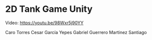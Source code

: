 # 2D Tank Game Unity
 
Video: https://youtu.be/98Wxr5j90YY

Caro Torres Cesar
García Yepes Gabriel
Guerrero Martinez Santiago 
